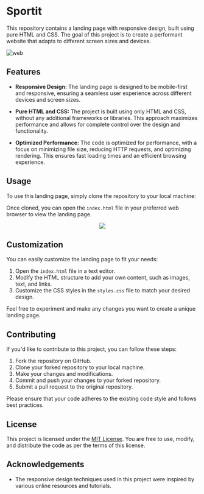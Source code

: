 # Sportit

This repository contains a landing page with responsive design, built using pure HTML and CSS. The goal of this project is to create a performant website that adapts to different screen sizes and devices.

![web](https://github.com/uma-dev/sportit/assets/22565959/7c534ffd-e8da-4d19-b1c6-82a7846f3a0b)


## Features

- **Responsive Design:** The landing page is designed to be mobile-first and responsive, ensuring a seamless user experience across different devices and screen sizes.

- **Pure HTML and CSS:** The project is built using only HTML and CSS, without any additional frameworks or libraries. This approach maximizes performance and allows for complete control over the design and functionality.

- **Optimized Performance:** The code is optimized for performance, with a focus on minimizing file size, reducing HTTP requests, and optimizing rendering. This ensures fast loading times and an efficient browsing experience.

## Usage

To use this landing page, simply clone the repository to your local machine:

Once cloned, you can open the `index.html` file in your preferred web browser to view the landing page.

<p align="center">
  <img src="https://github.com/uma-dev/sportit/assets/22565959/5aec286c-d608-4eb0-a7ca-d4b8f64aee73"> 
</p>

## Customization

You can easily customize the landing page to fit your needs:

1. Open the `index.html` file in a text editor.
2. Modify the HTML structure to add your own content, such as images, text, and links.
3. Customize the CSS styles in the `styles.css` file to match your desired design.

Feel free to experiment and make any changes you want to create a unique landing page.

## Contributing

If you'd like to contribute to this project, you can follow these steps:

1. Fork the repository on GitHub.
2. Clone your forked repository to your local machine.
3. Make your changes and modifications.
4. Commit and push your changes to your forked repository.
5. Submit a pull request to the original repository.

Please ensure that your code adheres to the existing code style and follows best practices.

## License

This project is licensed under the [MIT License](LICENSE). You are free to use, modify, and distribute the code as per the terms of this license.

## Acknowledgements

- The responsive design techniques used in this project were inspired by various online resources and tutorials.

